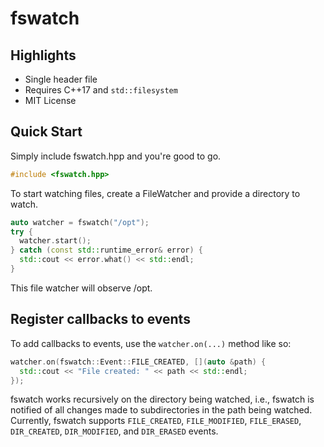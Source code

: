 # fswatch

## Highlights

* Single header file
* Requires C++17 and `std::filesystem`
* MIT License

## Quick Start

Simply include fswatch.hpp and you're good to go. 

```cpp
#include <fswatch.hpp>
```
To start watching files, create a FileWatcher and provide a directory to watch.

```cpp
auto watcher = fswatch("/opt");
try {
  watcher.start();
} catch (const std::runtime_error& error) {
  std::cout << error.what() << std::endl;
}
```

This file watcher will observe /opt. 

## Register callbacks to events

To add callbacks to events, use the `watcher.on(...)` method like so:

```cpp
watcher.on(fswatch::Event::FILE_CREATED, [](auto &path) {
  std::cout << "File created: " << path << std::endl;
});
```

fswatch works recursively on the directory being watched, i.e., fswatch is notified of all changes made to subdirectories in the path being watched. Currently, fswatch supports `FILE_CREATED`, `FILE_MODIFIED`, `FILE_ERASED`, `DIR_CREATED`, `DIR_MODIFIED`, and `DIR_ERASED` events.
